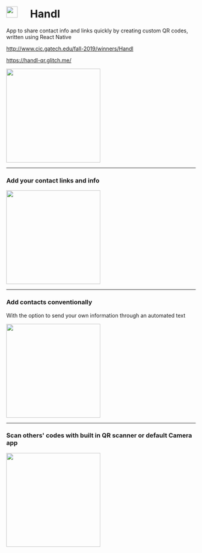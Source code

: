 # <img src="https://user-images.githubusercontent.com/33814854/90936635-9542a980-e3d3-11ea-80ce-c6e2b8dbf6f6.png" width="30" /> &nbsp;&nbsp;&nbsp; Handl  
App to share contact info and links quickly by creating custom QR codes, written using React Native

http://www.cic.gatech.edu/fall-2019/winners/Handl

https://handl-qr.glitch.me/

<img src="https://user-images.githubusercontent.com/33814854/90933709-0a12e500-e3ce-11ea-9ac1-dcc331fafa99.gif" width="250" />

---

### Add your contact links and info

<img src="https://user-images.githubusercontent.com/33814854/90933615-d8018300-e3cd-11ea-8571-054380b3a699.png" width="250" />

---

### Add contacts conventionally
With the option to send your own information through an automated text

<img src="https://user-images.githubusercontent.com/33814854/90933637-e0f25480-e3cd-11ea-916e-6d00324012b0.png" width="250" />

--- 

### Scan others' codes with built in QR scanner or default Camera app

<img src="https://user-images.githubusercontent.com/33814854/90934950-33cd0b80-e3d0-11ea-9f7a-9ec42a5c52d9.png" width="250" />

